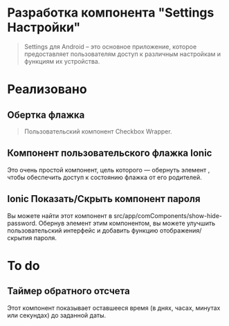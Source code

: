 # Разработка компонента "Settings Настройки"

>Settings для Android – это основное приложение, которое предоставляет пользователям доступ к различным настройкам и функциям их устройства.

# Реализовано

## Обертка флажка

>Пользовательский компонент Checkbox Wrapper.

## Компонент пользовательского флажка Ionic

Это очень простой компонент, цель которого — обернуть элемент <ion-checkbox>, чтобы обеспечить доступ к состоянию флажка от его родителей. 

## Ionic Показать/Скрыть компонент пароля

Вы можете найти этот компонент в src/app/comComponents/show-hide-password.
Обернув элемент <ion-input> этим компонентом, вы можете улучшить пользовательский интерфейс и добавить функцию отображения/скрытия пароля.

# To do

## Таймер обратного отсчета

Этот компонент показывает оставшееся время (в днях, часах, минутах или секундах) до заданной даты.

